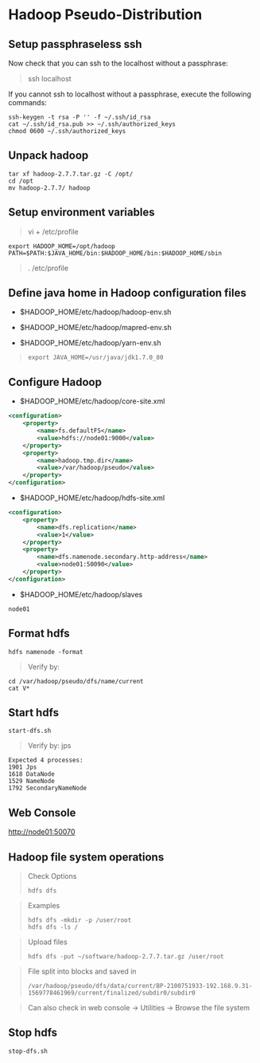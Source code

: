# Hadoop Pseudo-Distribution

## Setup passphraseless ssh
Now check that you can ssh to the localhost without a passphrase:

>ssh localhost

If you cannot ssh to localhost without a passphrase, execute the following commands:
> 
    ssh-keygen -t rsa -P '' -f ~/.ssh/id_rsa
    cat ~/.ssh/id_rsa.pub >> ~/.ssh/authorized_keys
    chmod 0600 ~/.ssh/authorized_keys 


## Unpack hadoop

    tar xf hadoop-2.7.7.tar.gz -C /opt/
    cd /opt
    mv hadoop-2.7.7/ hadoop

## Setup environment variables

>vi + /etc/profile
>
    export HADOOP_HOME=/opt/hadoop
    PATH=$PATH:$JAVA_HOME/bin:$HADOOP_HOME/bin:$HADOOP_HOME/sbin
> . /etc/profile
> 

## Define java home in Hadoop configuration files
* $HADOOP_HOME/etc/hadoop/hadoop-env.sh

* $HADOOP_HOME/etc/hadoop/mapred-env.sh

* $HADOOP_HOME/etc/hadoop/yarn-env.sh

>```export JAVA_HOME=/usr/java/jdk1.7.0_80```

## Configure Hadoop
* $HADOOP_HOME/etc/hadoop/core-site.xml

```xml
<configuration>
    <property>
        <name>fs.defaultFS</name>
        <value>hdfs://node01:9000</value>
    </property>
    <property>
        <name>hadoop.tmp.dir</name>
        <value>/var/hadoop/pseudo</value>
    </property>
</configuration>
```
* $HADOOP_HOME/etc/hadoop/hdfs-site.xml
```xml
<configuration>
    <property>
        <name>dfs.replication</name>
        <value>1</value>
    </property>
    <property>
        <name>dfs.namenode.secondary.http-address</name>
        <value>node01:50090</value>
    </property>
</configuration>

```

* $HADOOP_HOME/etc/hadoop/slaves
```
node01
```

## Format hdfs
    hdfs namenode -format
>Verify by: 
>
    cd /var/hadoop/pseudo/dfs/name/current
    cat V*

## Start hdfs
    start-dfs.sh
> Verify by: jps
>
    Expected 4 processes:
    1901 Jps
    1618 DataNode
    1529 NameNode
    1792 SecondaryNameNode

## Web Console
<http://node01:50070>

## Hadoop file system operations
> Check Options
> 
>     hdfs dfs

> Examples
> 
>     hdfs dfs -mkdir -p /user/root
>     hdfs dfs -ls /

> Upload files
> 
>     hdfs dfs -put ~/software/hadoop-2.7.7.tar.gz /user/root

> File split into blocks and saved in 
> 
>     /var/hadoop/pseudo/dfs/data/current/BP-2100751933-192.168.9.31-1569778461969/current/finalized/subdir0/subdir0

> Can also check in web console -> Utilities -> Browse the file system

## Stop hdfs

    stop-dfs.sh
